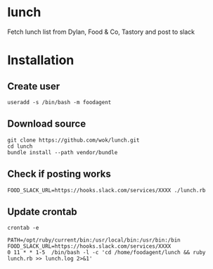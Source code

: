 # lunch
Fetch lunch list from Dylan, Food & Co, Tastory and post to slack

# Installation

## Create user

```
useradd -s /bin/bash -m foodagent
```

## Download source

```
git clone https://github.com/wok/lunch.git
cd lunch
bundle install --path vendor/bundle
```

## Check if posting works

```
FOOD_SLACK_URL=https://hooks.slack.com/services/XXXX ./lunch.rb
```

## Update crontab

```
crontab -e
```

```
PATH=/opt/ruby/current/bin:/usr/local/bin:/usr/bin:/bin
FOOD_SLACK_URL=https://hooks.slack.com/services/XXXX
0 11 * * 1-5  /bin/bash -l -c 'cd /home/foodagent/lunch && ruby lunch.rb >> lunch.log 2>&1'
```
